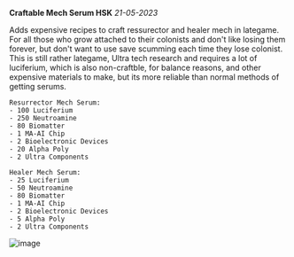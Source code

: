 **Craftable Mech Serum HSK** *21-05-2023*

Adds expensive recipes to craft ressurector and healer mech in lategame.
For all those who grow attached to their colonists and don't like losing them forever, but don't want to use save scumming each time they lose colonist.
This is still rather lategame, Ultra tech research and requires a lot of luciferium, which is also non-craftble, for balance reasons, and other expensive materials to make, but its more reliable than normal methods of getting serums.
```
Resurrector Mech Serum:
- 100 Luciferium
- 250 Neutroamine
- 80 Biomatter
- 1 MA-AI Chip
- 2 Bioelectronic Devices
- 20 Alpha Poly
- 2 Ultra Components

Healer Mech Serum:
- 25 Luciferium
- 50 Neutroamine
- 80 Biomatter
- 1 MA-AI Chip
- 2 Bioelectronic Devices
- 5 Alpha Poly
- 2 Ultra Components
```

![image](https://github.com/Elldar112/Craftable-Mech-Serum/assets/64644323/333779c7-89d1-4786-9335-ee6a0532e30f)
